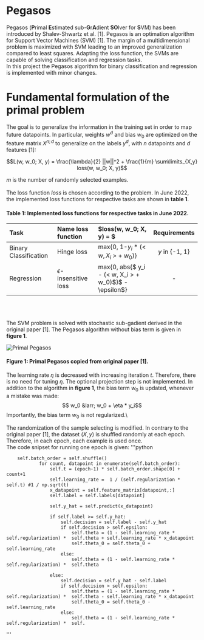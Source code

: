 # Pegasos
Pegasos (**P**rimal **E**stimated sub-**G**r**A**dient **SO**lver for **S**VM) has been introduced by Shalev-Shwartz et al. [1]. Pegasos is an optimation algorithm for Support Vector Machines (SVM) [1]. The margin of a multidimensional problem is maximized with SVM leading to an improved generalization compared to least squares.  Adapting the loss function, the SVMs are capable of solving classification and regression tasks.\
In this project the Pegasos algorithm for binary classification and regression is implemented with minor changes.

# Fundamental formulation of the primal problem

The goal is to generalize the information in the training set in order to map future datapoints. In particular, weights $w^d$ and bias $w_0$ are optimized on the feature matrix $X^{n; d}$ to generalize on the labels $y^d$, with $n$ datapoints and $d$ features [1]:

$$L(w, w_0; X, y) =  \frac{\lambda}{2} ||w||^2 +  \frac{1}{m} \sum\limits_{X,y} loss(w, w_0; X, y)$$

$m$ is the number of randomly selected examples. 
<br>
<br>
The loss function $loss$ is chosen according to the problem. In June 2022, the implemented loss functions for respective tasks are shown in **table 1**.

#### **Table 1**: Implemented loss functions for respective tasks in June 2022.

| Task | Name loss function | $loss(w, w_0; X, y) = $ | Requirements |
|:--------------|:-------------|:----------------|:-------------:|
|Binary Classification       |Hinge loss       | max{0, 1-$y_i$ * (< $w, X_i$ > + $w_0$)}        | $y$ in {-1, 1}       |
|Regression       | $\epsilon$-insensitive loss      | max{0, abs{$ y_i - (< w, X_i > + w_0)$}$  - \epsilon$}  | -   |

<br>
<br>

The SVM problem is solved with stochastic sub-gadient derived in the original paper [1]. The Pegasos algorithm without bias term is given in **figure 1**.

![Primal Pegasos](https://user-images.githubusercontent.com/107933496/175406566-621d0689-f0e4-4318-9eae-fc7c2aeeb7dc.PNG)
#### **Figure 1**: Primal Pegasos copied from original paper [1].

The learning rate $\eta$ is decreased with increasing 
iteration $t$. Therefore, there is no need for tuning 
$\eta$. The optional projection step is not implemented. 
In addition to the algorithm in **figure 1**, the bias term $w_0$ is updated, whenever a mistake was made:
$$ w_0 &larr; w_0 + \eta * y_i$$
Importantly, the bias term $w_0$ is not regularized.\

The randomization of the sample selecting is modified. In contrary to the original paper [1], the dataset ($X,y$) is shuffled randomly at each epoch. Therefore, in each epoch, each example is used once.\
The code snipset for running one epoch is given:
'''python

        self.batch_order = self.shuffle()
                for count, datapoint in enumerate(self.batch_order):
                    self.t = (epoch-1) * self.batch_order.shape[0] + count+1
                    self.learning_rate =  1 / (self.regularization * self.t) #1 / np.sqrt(t)
                    x_datapoint = self.feature_matrix[datapoint,:]
                    self.label = self.labels[datapoint]

                    self.y_hat = self.predict(x_datapoint)

                    if self.label >= self.y_hat:
                        self.decision = self.label - self.y_hat
                        if self.decision > self.epsilon:
                            self.theta = (1 - self.learning_rate * self.regularization) *  self.theta + self.learning_rate * x_datapoint 
                            self.theta_0 = self.theta_0 + self.learning_rate 
                        else:
                            self.theta = (1 - self.learning_rate * self.regularization) *  self.theta

                    else:
                        self.decision = self.y_hat - self.label
                        if self.decision > self.epsilon:
                            self.theta = (1 - self.learning_rate * self.regularization) *  self.theta - self.learning_rate * x_datapoint 
                            self.theta_0 = self.theta_0 - self.learning_rate 
                        else:
                            self.theta = (1 - self.learning_rate * self.regularization) *  self.

'''

